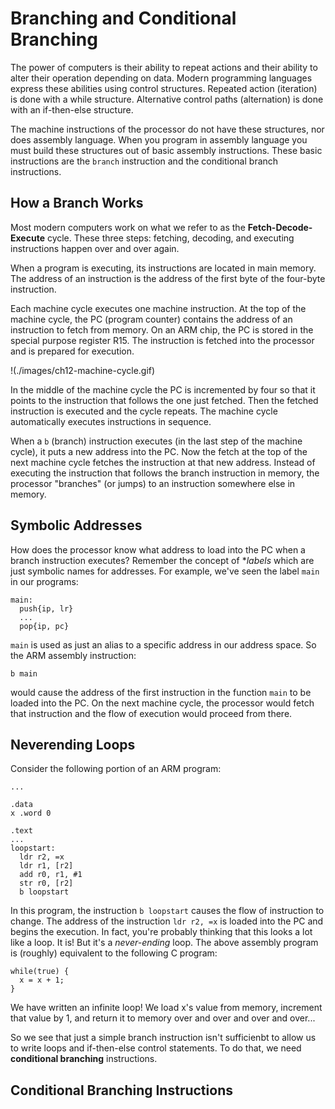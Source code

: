 # Branching and Conditional Branching

The power of computers is their ability to repeat actions and their ability to alter their operation depending on data. Modern programming languages express these abilities using control structures. Repeated action (iteration) is done with a while structure. Alternative control paths (alternation) is done with an if-then-else structure.

The machine instructions of the processor do not have these structures, nor does assembly language. When you program in assembly language you must build these structures out of basic assembly instructions. These basic instructions are the `branch` instruction and the conditional branch instructions.

## How a Branch Works
Most modern computers work on what we refer to as the **Fetch-Decode-Execute** cycle.  These three steps: fetching, decoding, and executing instructions happen over and over again.

When a program is executing, its instructions are located in main memory. The address of an instruction is the address of the first byte of the four-byte instruction.

Each machine cycle executes one machine instruction. At the top of the machine cycle, the PC (program counter) contains the address of an instruction to fetch from memory.  On an ARM chip, the PC is stored in the special purpose register R15.  The instruction is fetched into the processor and is prepared for execution.

!(./images/ch12-machine-cycle.gif)

In the middle of the machine cycle the PC is incremented by four so that it points to the instruction that follows the one just fetched. Then the fetched instruction is executed and the cycle repeats. The machine cycle automatically executes instructions in sequence.

When a `b` (branch) instruction executes (in the last step of the machine cycle), it puts a new address into the PC. Now the fetch at the top of the next machine cycle fetches the instruction at that new address. Instead of executing the instruction that follows the branch instruction in memory, the processor "branches" (or jumps) to an instruction somewhere else in memory.

## Symbolic Addresses
How does the processor know what address to load into the PC when a branch instruction executes?  Remember the concept of **labels* which are just symbolic names for addresses.  For example, we've seen the label `main` in our programs:

```
main: 
  push{ip, lr}
  ...
  pop{ip, pc}
```
`main` is used as just an alias to a specific address in our address space.  So the ARM assembly instruction:
```
b main
```
would cause the address of the first instruction in the function `main` to be loaded into the PC.  On the next machine cycle, the processor would fetch that instruction and the flow of execution would proceed from there.

## Neverending Loops

Consider the following portion of an ARM program:

```
...

.data
x .word 0

.text
...
loopstart:
  ldr r2, =x
  ldr r1, [r2]
  add r0, r1, #1
  str r0, [r2]
  b loopstart
```

In this program, the instruction `b loopstart` causes the flow of instruction to change.  The address of the instruction `ldr r2, =x` is loaded into the PC and begins the execution.  In fact, you're probably thinking that this looks a lot like a loop.  It is!  But it's a *never-ending* loop.  The above assembly program is (roughly) equivalent to the following C program:

```
while(true) {
  x = x + 1;
}
```
We have written an infinite loop!  We load x's value from memory, increment that value by 1, and return it to memory over and over and over and over...

So we see that just a simple branch instruction isn't sufficienbt to allow us to write loops and if-then-else control statements.  To do that, we need **conditional branching** instructions.

## Conditional Branching Instructions





